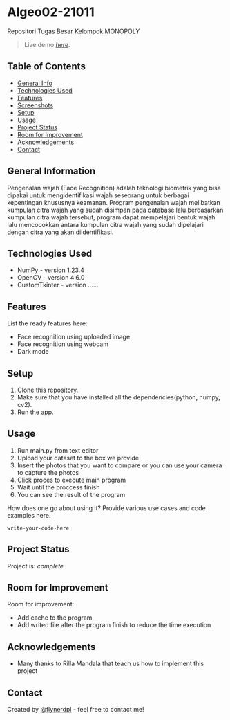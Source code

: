 # Algeo02-21011
Repositori Tugas Besar Kelompok MONOPOLY


> Live demo [_here_](https://www.example.com). <!-- If you have the project hosted somewhere, include the link here. -->

## Table of Contents
* [General Info](#general-information)
* [Technologies Used](#technologies-used)
* [Features](#features)
* [Screenshots](#screenshots)
* [Setup](#setup)
* [Usage](#usage)
* [Project Status](#project-status)
* [Room for Improvement](#room-for-improvement)
* [Acknowledgements](#acknowledgements)
* [Contact](#contact)
<!-- * [License](#license) -->


## General Information
Pengenalan wajah (Face Recognition) adalah teknologi biometrik yang bisa dipakai untuk mengidentifikasi wajah seseorang untuk berbagai kepentingan khususnya keamanan. Program pengenalan wajah melibatkan kumpulan citra wajah yang sudah disimpan pada database lalu berdasarkan kumpulan citra wajah tersebut, program dapat mempelajari bentuk wajah lalu mencocokkan antara kumpulan citra wajah yang sudah dipelajari dengan citra yang akan diidentifikasi.
<!-- You don't have to answer all the questions - just the ones relevant to your project. -->


## Technologies Used
- NumPy - version 1.23.4
- OpenCV - version 4.6.0
- CustomTkinter - version ......


## Features
List the ready features here:
- Face recognition using uploaded image
- Face recognition using webcam
- Dark mode


## Setup
1. Clone this repository.
2. Make sure that you have installed all the dependencies(python, numpy, cv2).
3. Run the app.



## Usage
1. Run main.py from text editor
2. Upload your dataset to the box we provide
3. Insert the photos that you want to compare or you can use your camera to capture the photos
4. Click proces to execute main program
5. Wait until the proccess finish
6. You can see the result of the program

How does one go about using it?
Provide various use cases and code examples here.

`write-your-code-here`


## Project Status
Project is: _complete_


## Room for Improvement

Room for improvement:
- Add cache to the program
- Add writed file after the program finish to reduce the time execution


## Acknowledgements
- Many thanks to Rilla Mandala that teach us how to implement this project


## Contact
Created by [@flynerdpl](https://www.flynerd.pl/) - feel free to contact me!


<!-- Optional -->
<!-- ## License -->
<!-- This project is open source and available under the [... License](). -->

<!-- You don't have to include all sections - just the one's relevant to your project -->